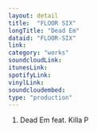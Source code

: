 ```yaml
---
layout: detail
title:  "FLOOR SIX"
longTitle: "Dead Em"
dataid: "FLOOR-SIX"
link:
category: "works"
soundcloudLink:
itunesLink:
spotifyLink:
vinylLink:
soundcloudembed:
type: "production"
---
```


1.  Dead Em feat. Killa P
